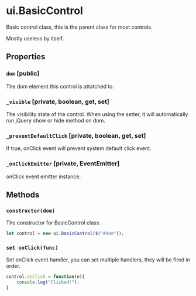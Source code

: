 # ui.BasicControl

Basic control class, this is the parent class for most controls.

Mostly useless by itself.

## Properties

### `dom` [public]

The dom element this control is attatched to.

### `_visible` [private, boolean, get, set]

The visibility state of the control.
When using the setter, it will automatically run jQuery show or hide method on dom.

### `_preventDefaultClick` [private, boolean, get, set]

If true, onClick event will prevent system default click event.

### `_onClickEmitter` [private, EventEmitter]

onClick event emitter instance.


## Methods

### `constructor(dom)`

The constructor for BasicControl class.

```js
let control = new ui.BasicControl($("#dom"));
```

### `set onClick(func)`

Set onClick event handler, you can set multiple handlers, they will be fired in order.

```js
control.onClick = function(e){
    console.log("Clicked!");
}
```


